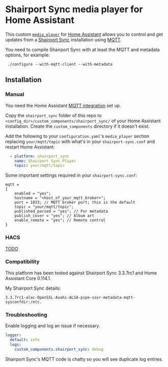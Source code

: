 # Shairport Sync media player for Home Assistant

This custom [`media_player`](https://www.home-assistant.io/integrations/media_player/) 
for [Home Assistant](https://home-assistant.io/) allows you to control and get 
updates from a [Shairport Sync](https://github.com/mikebrady/shairport-sync/)
installation using [MQTT](https://mqtt.org/).

You need to compile Shairport Sync with at least the MQTT and metadata options, 
for example:

```
 ./configure --with-mqtt-client --with-metadata
```

## Installation

### Manual

You need the Home Assistant 
[MQTT integration](https://www.home-assistant.io/integrations/mqtt/) set up.

Copy the `shairport_sync` folder of this repo to 
`<config_dir>/custom_components/shairport_sync/` of your Home Assistant 
installation. Create the `custom_components` directory if it doesn't exist.

Add the following to your `configuration.yaml`'s `media_player` section 
replacing `your/mqtt/topic` with what's in your `shairport-sync.conf` and restart
Home Assistant:

```yaml
  - platform: shairport_sync
    name: Shairport Sync Player
    topic: your/mqtt/topic
```

Some important settings required in your `shairport-sync.conf`:

```
mqtt = 
{
    enabled = "yes";
    hostname = "<host_of_your_mqtt_broker>";
    port = 1833; // MQTT broker port; this is the default
    topic = "your/mqtt/topic";
    published_parsed = "yes"; // For metadata
    publish_cover = "yes"; // Album art
    enable_remote = "yes"; // Remote control
}
```

### HACS
[TODO](https://hacs.xyz/)

### Compatibility
This platform has been tested against Shairport Sync 3.3.7rc1 and Home Assistant Core
0.114.1.

My Shairport Sync details:
```
3.3.7rc1-alac-OpenSSL-Avahi-ALSA-pipe-soxr-metadata-mqtt-sysconfdir:/etc.
```

### Troubleshooting

Enable logging and log an issue if necessary. 

```yaml
logger:
  default: info
  logs:
    custom_components.shairport_sync: debug
```

Shairport Sync's MQTT code is chatty so you will see duplicate log entries.
